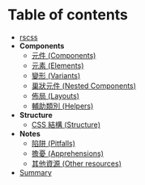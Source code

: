 # Table of contents

- [rscss](../README.md)
- **Components**
  - [元件 (Components)](components.md)
  - [元素 (Elements)](elements.md)
  - [變形 (Variants)](variants.md)
  - [巢狀元件 (Nested Components)](nested-components.md)
  - [佈局 (Layouts)](layouts.md)
  - [輔助類別 (Helpers)](helpers.md)
- **Structure**
  - [CSS 結構 (Structure)](css-structure.md)
- **Notes**
  - [陷阱 (Pitfalls)](pitfalls.md)
  - [擔憂 (Apprehensions)](apprehensions.md)
  - [其他資源 (Other resources)](other-resources.md)
- [Summary](summary.md)
